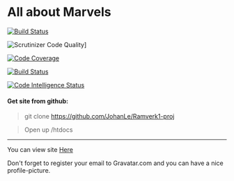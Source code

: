 
All about Marvels
============

[![Build Status](https://travis-ci.org/JohanLe/Ramverk1-proj.svg?branch=master)](https://travis-ci.org/JohanLe/Ramverk1-proj)

![Scrutinizer Code Quality](https://scrutinizer-ci.com/g/JohanLe/Ramverk1-proj/badges/quality-score.png?b=master)]

[![Code Coverage](https://scrutinizer-ci.com/g/JohanLe/Ramverk1-proj/badges/coverage.png?b=master)](https://scrutinizer-ci.com/g/JohanLe/Ramverk1-proj/?branch=master)

[![Build Status](https://scrutinizer-ci.com/g/JohanLe/Ramverk1-proj/badges/build.png?b=master)](https://scrutinizer-ci.com/g/JohanLe/Ramverk1-proj/build-status/master)

[![Code Intelligence Status](https://scrutinizer-ci.com/g/JohanLe/Ramverk1-proj/badges/code-intelligence.svg?b=master)](https://scrutinizer-ci.com/code-intelligence)


#### Get site from github:
> git clone https://github.com/JohanLe/Ramverk1-proj

> Open up /htdocs


-----------

You can view site [Here](http://www.student.bth.se/~joll18/dbwebb-kurser/ramverk1/me/kmom10/project/htdocs/)

Don't forget to register your email to Gravatar.com and you can have a nice profile-picture.
